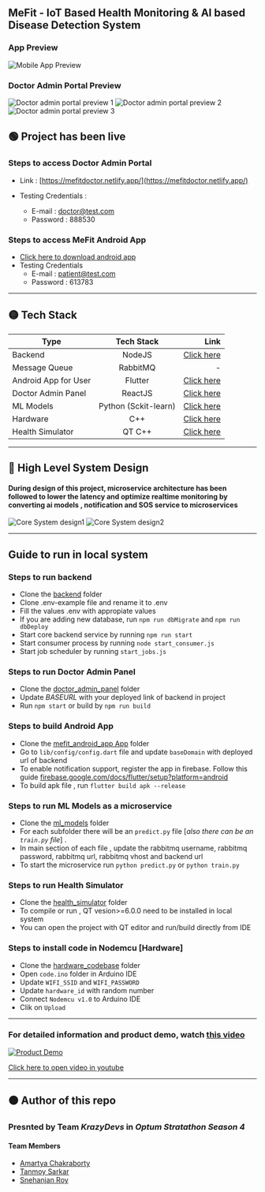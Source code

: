 ## MeFit - IoT Based Health Monitoring & AI based Disease Detection System

### App Preview
![Mobile App Preview](./assets/mobile_app_preview.png)

### Doctor Admin Portal Preview
![Doctor admin portal preview 1](./assets/doctor_admin_preview_1.png)
![Doctor admin portal preview 2](./assets/doctor_admin_preview_2.png)
![Doctor admin portal preview 3](./assets/doctor_admin_preview_3.png)

## 🟢 Project has been live

### Steps to access Doctor Admin Portal
- Link :   [https://mefitdoctor.netlify.app/](https://mefitdoctor.netlify.app/)

- Testing Credentials :
    - E-mail : doctor@test.com
    - Password : 888530

### Steps to access MeFit Android App
- [Click here to download android app](https://github.com/CrazyDev2-0/MeFit/raw/main/assets/mefit-app.apk)
- Testing Credentials
    - E-mail : patient@test.com
    - Password : 613783

---

## 🟡 Tech Stack


|  Type | Tech Stack  | Link |
|----------|:-------------:|------:|
| Backend | NodeJS | [Click here](./backend) |
| Message Queue | RabbitMQ | - |
| Android App for User | Flutter | [Click here](./mefit_android_app)
| Doctor Admin Panel | ReactJS | [Click here](./doctor_admin_panel)
| ML Models | Python (Sckit-learn) | [Click here](./ml_models)
| Hardware | C++ | [Click here](./hardware_codebase)
| Health Simulator | QT C++ | [Click here](./health_simulator)

---
## 🔵 High Level System Design
#### During design of this project, microservice architecture has been followed to lower the latency and optimize realtime monitoring by converting ai models , notification and SOS service to microservices

![Core System design1](./assets/system_design1.png)
![Core System design2](./assets/system_design2.png)

---
## Guide to run in local system
### Steps to run backend
- Clone the [backend](./backend) folder
- Clone .env-example file and rename it to .env
- Fill the values .env with appropiate values
- If you are adding new database, run `npm run dbMigrate` and `npm run dbDeploy`
- Start core backend service by running `npm run start`
- Start consumer process by running `node start_consumer.js`
- Start job scheduler by running `start_jobs.js`

### Steps to run Doctor Admin Panel
- Clone the [doctor_admin_panel](./doctor_admin_panel) folder
- Update *BASEURL* with your deployed link of backend in project
- Run `npm start` or build by `npm run build`

### Steps to build Android App
- Clone the [mefit_android_app App](./mefit_android_app) folder
- Go to `lib/config/config.dart` file and update `baseDomain` with deployed  url of backend
- To enable notification support, register the app in firebase. Follow this guide [firebase.google.com/docs/flutter/setup?platform=android](https://firebase.google.com/docs/flutter/setup?platform=android)
- To build apk file , run `flutter build apk --release`

### Steps to run ML Models as a microservice
- Clone the  [ml_models](./ml_models) folder 
- For each subfolder there will be an `predict.py` file [*also there can be an `train.py` file*] .
- In main section of each file , update the rabbitmq username, rabbitmq password, rabbitmq url, rabbitmq vhost and backend url
- To start the microservice run `python predict.py` or `python train.py`

### Steps to run Health Simulator
- Clone the [health_simulator](./health_simulator) folder
- To compile or run , QT vesion>=6.0.0 need to be installed in local system
- You can open the project with QT editor and run/build directly from IDE

### Steps to install code in Nodemcu [Hardware]
- Clone the [hardware_codebase](./hardware_codebase) folder
- Open `code.ino` folder in Arduino IDE
- Update `WIFI_SSID` and `WIFI_PASSWORD`
- Update `hardware_id` with random number
- Connect `Nodemcu v1.0` to Arduino IDE
- Clik on `Upload`

---
### For detailed information and product demo, watch [this video](https://www.youtube.com/watch?v=W0Sel2hdxIs)

[![Product Demo](http://img.youtube.com/vi/W0Sel2hdxIs/0.jpg)](http://www.youtube.com/watch?v=W0Sel2hdxIs "MeFit Detailed Demo")

[Click here to open video in youtube](https://www.youtube.com/watch?v=W0Sel2hdxIs)

---
## 🟠 Author of this repo
### Presnted by Team ***KrazyDevs*** in ***Optum Stratathon Season 4***
#### Team Members
- [Amartya Chakraborty](https://github.com/cAmartya)
- [Tanmoy Sarkar](https://github.com/Tanmoy741127/)
- [Snehanjan Roy](https://github.com/Snehanjan2001)